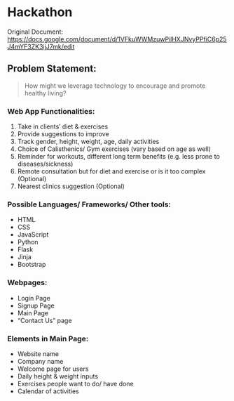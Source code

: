 # Hackathon
Original Document: https://docs.google.com/document/d/1VFkuWWMzuwPilHXJNvyPPfiC6p25J4mYF3ZK3ijJ7mk/edit

## Problem Statement:
> How might we leverage technology to encourage and promote healthy living?

### Web App Functionalities:
1. Take in clients’ diet & exercises
2. Provide suggestions to improve
3. Track gender, height, weight, age, daily activities
4. Choice of Calisthenics/ Gym exercises (vary based on age as well)
5. Reminder for workouts, different long term benefits (e.g. less prone to diseases/sickness)
6. Remote consultation but for diet and exercise or is it too complex (Optional)
7. Nearest clinics suggestion (Optional)

### Possible Languages/ Frameworks/ Other tools:
- HTML
- CSS
- JavaScript
- Python
- Flask
- Jinja
- Bootstrap

### Webpages:
- Login Page
- Signup Page
- Main Page
- “Contact Us” page

### Elements in Main Page:
- Website name
- Company name
- Welcome page for users
- Daily height & weight inputs
- Exercises people want to do/ have done
- Calendar of activities
